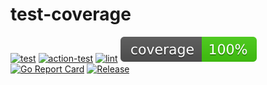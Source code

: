 # test-coverage

[![test](https://github.com/vladopajic/go-test-coverage/actions/workflows/test.yml/badge.svg?branch=main)](https://github.com/vladopajic/go-test-coverage/actions/workflows/test.yml)
[![action-test](https://github.com/vladopajic/go-test-coverage/actions/workflows/action-test.yml/badge.svg?branch=main)](https://github.com/vladopajic/go-test-coverage/actions/workflows/action-test.yml)
[![lint](https://github.com/vladopajic/go-test-coverage/actions/workflows/lint.yml/badge.svg?branch=main)](https://github.com/vladopajic/go-test-coverage/actions/workflows/lint.yml)
 [![coverage](https://raw.githubusercontent.com/vladopajic/go-test-coverage/badges/.badges/main/coverage.svg)](https://github.com/vladopajic/go-test-coverage/tree/badges)
[![Go Report Card](https://goreportcard.com/badge/github.com/vladopajic/go-test-coverage?cache=v1)](https://goreportcard.com/report/github.com/vladopajic/go-test-coverage)
[![Release](https://img.shields.io/github/release/vladopajic/go-test-coverage.svg?style=flat-square)](https://github.com/vladopajic/go-test-coverage/releases/latest)

